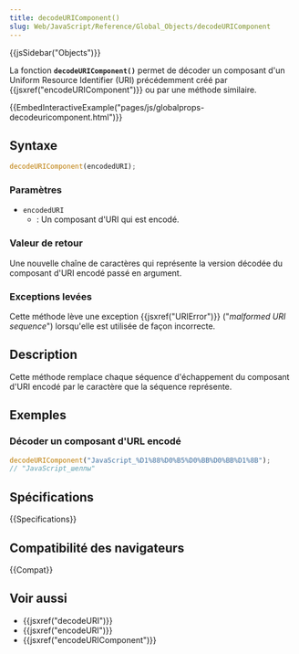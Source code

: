 ```yaml
---
title: decodeURIComponent()
slug: Web/JavaScript/Reference/Global_Objects/decodeURIComponent
---
```


{{jsSidebar("Objects")}}

La fonction **`decodeURIComponent()`** permet de décoder un composant d'un Uniform Resource Identifier (URI) précédemment créé par {{jsxref("encodeURIComponent")}} ou par une méthode similaire.

{{EmbedInteractiveExample("pages/js/globalprops-decodeuricomponent.html")}}

## Syntaxe

```js
decodeURIComponent(encodedURI);
```

### Paramètres

- `encodedURI`
  - : Un composant d'URI qui est encodé.

### Valeur de retour

Une nouvelle chaîne de caractères qui représente la version décodée du composant d'URI encodé passé en argument.

### Exceptions levées

Cette méthode lève une exception {{jsxref("URIError")}} ("_malformed URI sequence_") lorsqu'elle est utilisée de façon incorrecte.

## Description

Cette méthode remplace chaque séquence d'échappement du composant d'URI encodé par le caractère que la séquence représente.

## Exemples

### Décoder un composant d'URL encodé

```js
decodeURIComponent("JavaScript_%D1%88%D0%B5%D0%BB%D0%BB%D1%8B");
// "JavaScript_шеллы"
```

## Spécifications

{{Specifications}}

## Compatibilité des navigateurs

{{Compat}}

## Voir aussi

- {{jsxref("decodeURI")}}
- {{jsxref("encodeURI")}}
- {{jsxref("encodeURIComponent")}}
